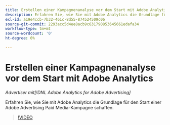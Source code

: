 ```yaml
---
title: Erstellen einer Kampagnenanalyse vor dem Start mit Adobe Analytics
description: Erfahren Sie, wie Sie mit Adobe Analytics die Grundlage für den Start einer Adobe Advertising Paid Media-Kampagne schaffen.
exl-id: a19e4ccb-7b32-461c-8d55-874524509c06
source-git-commit: 2293acc5d4ee8acb9c631790853645661edafa34
workflow-type: tm+mt
source-wordcount: '0'
ht-degree: 0%

---
```


# Erstellen einer Kampagnenanalyse vor dem Start mit Adobe Analytics

*Advertiser mit[!DNL Adobe Analytics for Adobe Advertising]*

Erfahren Sie, wie Sie mit Adobe Analytics die Grundlage für den Start einer Adobe Advertising Paid Media-Kampagne schaffen.

>[!VIDEO](https://video.tv.adobe.com/v/33501)
